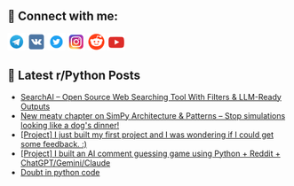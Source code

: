 ## 🔎 Connect with me:
[<img src="https://github.com/bullbesh/bullbesh/blob/main/images/Telegram.png" width="32" height="32" />](https://t.me/bullbesh)
[<img src="https://github.com/bullbesh/bullbesh/blob/main/images/VK.png" width="32" height="32" />](https://vk.com/bullbesh)
[<img src="https://github.com/bullbesh/bullbesh/blob/main/images/Twitter.png" width="32" height="32" />](https://twitter.com/bullbesh1)
[<img src="https://github.com/bullbesh/bullbesh/blob/main/images/Instagram.png" width="32" height="32" />](https://www.instagram.com/bullbesh)
[<img src="https://github.com/bullbesh/bullbesh/blob/main/images/Reddit.png" width="32" height="32" />](https://www.reddit.com/user/bullbesh)
[<img src="https://github.com/bullbesh/bullbesh/blob/main/images/YouTube.png" width="32" height="32" />](https://www.youtube.com/channel/UCtfjRs6uzgq5mfm8S06WTcg)

## 📕 Latest r/Python Posts
<!-- BLOG-POST-LIST:START -->
- [SearchAI – Open Source Web Searching Tool With Filters &amp; LLM-Ready Outputs](https://www.reddit.com/r/Python/comments/1kwt4sa/searchai_open_source_web_searching_tool_with/)
- [New meaty chapter on SimPy Architecture &amp; Patterns – Stop simulations looking like a dog&#39;s dinner!](https://www.reddit.com/r/Python/comments/1kwsgkw/new_meaty_chapter_on_simpy_architecture_patterns/)
- [[Project] I just built my first project and I was wondering if I could get some feedback. :&rpar;](https://www.reddit.com/r/Python/comments/1kwqo6f/project_i_just_built_my_first_project_and_i_was/)
- [[Project] I built an AI comment guessing game using Python + Reddit + ChatGPT/Gemini/Claude](https://www.reddit.com/r/Python/comments/1kwovio/project_i_built_an_ai_comment_guessing_game_using/)
- [Doubt in python code](https://www.reddit.com/r/Python/comments/1kwnkf9/doubt_in_python_code/)
<!-- BLOG-POST-LIST:END -->
